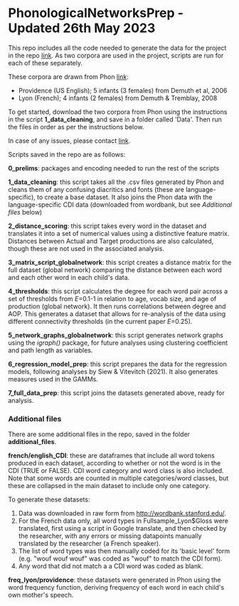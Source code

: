 # PhonologicalNetworksPrep - Updated 26th May 2023

This repo includes all the code needed to generate the data for the project in the repo [link](https://github.com/cathelaing/PhonologicalNetworks). As two corpora are used in the project, scripts are run for each of these separately.

These corpora are drawn from Phon [link](https://www.phon.ca/phon-manual/index.html):

* Providence (US English); 5 infants (3 females) from Demuth et al, 2006
* Lyon (French); 4 infants (2 females) from Demuth & Tremblay, 2008

To get started, download the two corpora from Phon using the instructions in the script **1_data_cleaning**, and save in a folder called 'Data'. Then run the files in order as per the instructions below.

In case of any issues, please contact [link](catherine.laing@york.ac.uk). 

Scripts saved in the repo are as follows:

**0_prelims**: packages and encoding needed to run the rest of the scripts

**1_data_cleaning**: this script takes all the .csv files generated by Phon and cleans them of any confusing diacritics and fonts (these are language-specific), to create a base dataset. It also joins the Phon data with the language-specific CDI data (downloaded from wordbank, but see *Additional files* below)

**2_distance_scoring**: this script takes every word in the dataset and translates it into a set of numerical values using a distinctive feature matrix. Distances between Actual and Target productions are also calculated, though these are not used in the associated analysis.

**3_matrix_script_globalnetwork**: this script creates a distance matrix for the full dataset (global network) comparing the distance between each word and each other word in each child's data.

**4_thresholds**: this script calculates the degree for each word pair across a set of thresholds from *E*=0.1-1 in relation to age, vocab size, and age of production (global network). It then runs correlations between degree and AOP. This generates a dataset that allows for re-analysis of the data using different connectivity thresholds (in the current paper *E*=0.25).

**5_network_graphs_globalnetwork**: this script generates network graphs using the *igraph()* package, for future analyses using clustering coefficient and path length as variables.

**6_regression_model_prep**: this script prepares the data for the regression models, following analyses by Siew & Vitevitch (2021). It also generates measures used in the GAMMs.

**7_full_data_prep**: this script joins the datasets generated above, ready for analysis.

### Additional files
There are some additional files in the repo, saved in the folder **additional_files**.

**french/english_CDI**: these are dataframes that include all word tokens produced in each dataset, according to whether or not the word is in the CDI (TRUE or FALSE). CDI word category and word class is also included. Note that some words are counted in multiple categories/word classes, but these are collapsed in the main dataset to include only one category.

To generate these datasets:

1. Data was downloaded in raw form from http://wordbank.stanford.edu/.
2. For the French data only, all word types in Fullsample_Lyon$Gloss were translated, first using a script in Google translate, and then checked by the researcher, with any errors or missing datapoints manually translated by the researcher (a French speaker).
3. The list of word types was then manually coded for its 'basic level' form (e.g. "wouf wouf wouf" was coded as "wouf" to match the CDI form).
4. Any word that did not match a a CDI word was coded as blank.

**freq_lyon/providence**: these datasets were generated in Phon using the word frequency function, deriving frequency of each word in each child's own mother's speech.